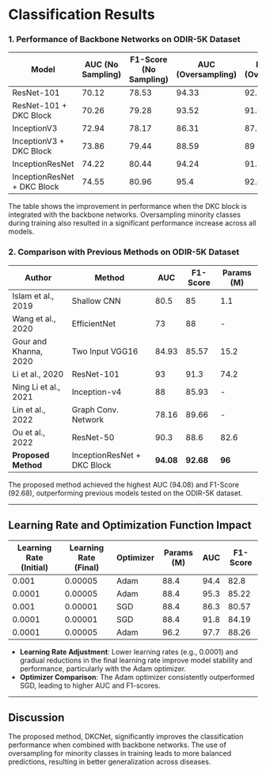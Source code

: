 # Classification Results

### 1. Performance of Backbone Networks on ODIR-5K Dataset

| Model                      | AUC (No Sampling) | F1-Score (No Sampling) | AUC (Oversampling) | F1-Score (Oversampling) |
|----------------------------|-------------------|------------------------|--------------------|-------------------------|
| ResNet-101                  | 70.12             | 78.53                  | 94.33              | 92.28                   |
| ResNet-101 + DKC Block      | 70.26             | 79.28                  | 93.52              | 91.62                   |
| InceptionV3                 | 72.94             | 78.17                  | 86.31              | 87.37                   |
| InceptionV3 + DKC Block     | 73.86             | 79.44                  | 88.59              | 89                      |
| InceptionResNet             | 74.22             | 80.44                  | 94.24              | 91.53                   |
| InceptionResNet + DKC Block | 74.55             | 80.96                  | 95.4               | 92.68                   |

The table shows the improvement in performance when the DKC block is integrated with the backbone networks. Oversampling minority classes during training also resulted in a significant performance increase across all models.

### 2. Comparison with Previous Methods on ODIR-5K Dataset

| Author                    | Method                    | AUC   | F1-Score | Params (M) |
|---------------------------|---------------------------|-------|----------|------------|
| Islam et al., 2019         | Shallow CNN               | 80.5  | 85       | 1.1        |
| Wang et al., 2020          | EfficientNet              | 73    | 88       | -          |
| Gour and Khanna, 2020      | Two Input VGG16           | 84.93 | 85.57    | 15.2       |
| Li et al., 2020            | ResNet-101                | 93    | 91.3     | 74.2       |
| Ning Li et al., 2021       | Inception-v4              | 88    | 85.93    | -          |
| Lin et al., 2022           | Graph Conv. Network       | 78.16 | 89.66    | -          |
| Ou et al., 2022            | ResNet-50                 | 90.3  | 88.6     | 82.6       |
| **Proposed Method**        | InceptionResNet + DKC Block | **94.08** | **92.68** | **96**       |

The proposed method achieved the highest AUC (94.08) and F1-Score (92.68), outperforming previous models tested on the ODIR-5K dataset.

---

## Learning Rate and Optimization Function Impact

| Learning Rate (Initial) | Learning Rate (Final) | Optimizer | Params (M) | AUC  | F1-Score |
|-------------------------|-----------------------|-----------|------------|------|----------|
| 0.001                   | 0.00005               | Adam      | 88.4       | 94.4 | 82.8     |
| 0.0001                  | 0.00005               | Adam      | 88.4       | 95.3 | 85.22    |
| 0.001                   | 0.00001               | SGD       | 88.4       | 86.3 | 80.57    |
| 0.0001                  | 0.00001               | SGD       | 88.4       | 91.8 | 84.19    |
| 0.0001                  | 0.00005               | Adam      | 96.2       | 97.7 | 88.26    |

- **Learning Rate Adjustment**: Lower learning rates (e.g., 0.0001) and gradual reductions in the final learning rate improve model stability and performance, particularly with the Adam optimizer.
- **Optimizer Comparison**: The Adam optimizer consistently outperformed SGD, leading to higher AUC and F1-scores.

---

##   Discussion
The proposed method, DKCNet, significantly improves the classification performance when combined with backbone networks. The use of oversampling for minority classes in training leads to more balanced predictions, resulting in better generalization across diseases.